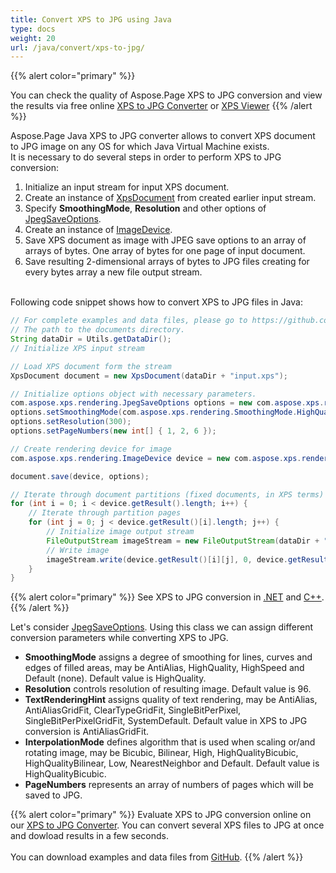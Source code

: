 ```yaml
---
title: Convert XPS to JPG using Java
type: docs
weight: 20
url: /java/convert/xps-to-jpg/
---
```


{{% alert color="primary" %}} 

You can check the quality of Aspose.Page XPS to JPG conversion and view the results via free online <a nofollow href="https://products.aspose.app/page/conversion/xps-to-jpg">XPS to JPG Converter</a>
or <a nofollow href="https://products.aspose.app/page/viewer/xps">XPS Viewer</a> {{% /alert %}}

Aspose.Page Java XPS to JPG converter allows to convert XPS document to JPG image on any OS for which Java Virtual Machine exists.
<br>It is necessary to do several steps in order to perform XPS to JPG conversion:
1. Initialize an input stream for input XPS document.
2. Create an instance of [XpsDocument](https://apireference.aspose.com/page/java/com.aspose.xps/xpsdocument) from created earlier input stream.
4. Specify **SmoothingMode**, **Resolution** and other options of [JpegSaveOptions](https://apireference.aspose.com/page/java/com.aspose.xps.rendering/jpegsaveoptions).
5. Create an instance of [ImageDevice](https://apireference.aspose.com/page/java/com.aspose.xps.rendering/imagedevice).
6. Save XPS document as image with JPEG save options to an array of arrays of bytes. One array of bytes for one page of input document.
7. Save resulting 2-dimensional arrays of bytes to JPG files creating for every bytes array a new file output stream.

<br>Following code snippet shows how to convert XPS to JPG files in Java:
<br>
```Java
// For complete examples and data files, please go to https://github.com/aspose-page/Aspose.Page-for-Java
// The path to the documents directory.
String dataDir = Utils.getDataDir();
// Initialize XPS input stream

// Load XPS document form the stream
XpsDocument document = new XpsDocument(dataDir + "input.xps");

// Initialize options object with necessary parameters.
com.aspose.xps.rendering.JpegSaveOptions options = new com.aspose.xps.rendering.JpegSaveOptions();
options.setSmoothingMode(com.aspose.xps.rendering.SmoothingMode.HighQuality);
options.setResolution(300);
options.setPageNumbers(new int[] { 1, 2, 6 });

// Create rendering device for image
com.aspose.xps.rendering.ImageDevice device = new com.aspose.xps.rendering.ImageDevice();

document.save(device, options);

// Iterate through document partitions (fixed documents, in XPS terms)
for (int i = 0; i < device.getResult().length; i++) {
    // Iterate through partition pages
    for (int j = 0; j < device.getResult()[i].length; j++) {
        // Initialize image output stream
        FileOutputStream imageStream = new FileOutputStream(dataDir + "XPStoJPEG" + "_" + (i + 1) + "_" + (j + 1) + ".jpeg");
        // Write image
        imageStream.write(device.getResult()[i][j], 0, device.getResult()[i][j].length);
    }
}
```
{{% alert color="primary" %}}
See XPS to JPG conversion in [.NET](/page/net/convert/xps-to-jpg/) and [C++](/page/cpp/convert/xps-to-jpg/).
{{% /alert %}}

Let's consider [JpegSaveOptions](https://apireference.aspose.com/page/java/com.aspose.xps.rendering/jpegsaveoptions). Using this class we can assign different conversion parameters while converting XPS to JPG.
<br>
- **SmoothingMode** assigns a degree of smoothing for lines, curves and edges of filled areas, may be AntiAlias, HighQuality, HighSpeed and Default (none). Default value is HighQuality.
- **Resolution** controls resolution of resulting image. Default value is 96.
- **TextRenderingHint** assigns quality of text rendering, may be AntiAlias, AntiAliasGridFit, ClearTypeGridFit, SingleBitPerPixel, SingleBitPerPixelGridFit, SystemDefault. Default value in XPS to JPG conversion is AntiAliasGridFit.
- **InterpolationMode** defines algorithm that is used when scaling or/and rotating image, may be Bicubic, Bilinear, High, HighQualityBicubic, HighQualityBilinear, Low, NearestNeighbor and Default. Default value is HighQualityBicubic.
- **PageNumbers** represents an array of numbers of pages which will be saved to JPG.

{{% alert color="primary" %}} 
Evaluate XPS to JPG conversion online on our <a nofollow href="https://products.aspose.app/page/conversion/xps-to-jpg">XPS to JPG Converter</a>. You can convert several XPS files to JPG at once and dowload results in a few seconds.
<br>
<br>
You can download examples and data files from [GitHub](https://github.com/aspose-page/Aspose.Page-for-Java). {{% /alert %}} 